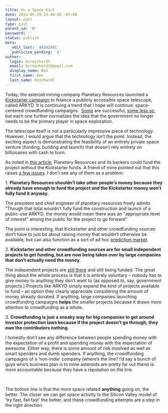 ```yaml
---
title: On a Space Kick
date: 2013-05-29 23:40:50 -07:00
layout: post
type: post
parent_id: '0'
password: ''
status: publish
meta:
  _edit_last: '44242401'
  _publicize_pending: '1'
author:
  login: bzreinhardt
  email: bzreinhardt@gmail.com
  display_name: Ben
  first_name: Ben
  last_name: Reinhardt
---
```


<p>Today, the asteroid mining company Planetary Resources launched a <a href="http://www.kickstarter.com/projects/1458134548/arkyd-a-space-telescope-for-everyone-0">Kickstarter campaign</a> to finance a publicly accessible space telescope, called ARKYD. It is continuing a trend that I hope will continue: space-centered crowdfunding campaigns.  <a href="http://www.kickstarter.com/projects/251588730/kicksat-your-personal-spacecraft-in-space/posts">Some</a> are successful, <a href="http://www.indiegogo.com/projects/golden-spike-is-sending-nations-and-people-to-the-moon-join-in">some less so</a>, but each one further normalizes the idea that the government no longer needs to be the primary player in space exploration.</p>
<p>The telescope itself is not a particularly impressive piece of technology. However, I would argue that the technology isn’t the point. Instead, the exciting aspect is demonstrating the feasibility of an entirely private space venture (funding, building and launch) that doesn’t rely entirely on billionaires with cash to burn.</p>
<p>As noted in <a href="http://www.space.com/21345-asteroid-mining-crowdfunding-space-telescope.html">this article</a>, Planetary Resources and its backers could fund the project without the Kickstarter funds. A friend of mine pointed out that this raises <a href="http://www.nytimes.com/2013/05/26/magazine/was-it-ethical-for-zach-braff-to-take-to-kickstarter.html?_r=1&amp;">a few issues</a>. I don’t see any of them as a problem:</p>
<p>1. <b>Planetary Resources shouldn’t take other people’s money because they already have enough to fund the project and the Kickstarter money won’t fully fund it anyway.  </b></p>
<p>The president and chief engineer of planetary resources freely admits “Though that total wouldn't fully fund the construction and launch of a public-use ARKYD, the money would mean there was an "appropriate level of interest" among the public for the project to go forward”</p>
<p>The point is interesting, that Kickstarter and other crowdfunding sources don’t have to just be about raising money that wouldn’t otherwise be available, but can also function as a sort of ad hoc <a href="http://en.wikipedia.org/wiki/Prediction_market">prediction market</a>.</p>
<p>2. <b>Kickstarter and other crowdfunding sources are for small independent projects to get funding, but are now being taken over by large companies that don’t actually need the money.</b></p>
<p>The independent projects are <a href="http://www.kickstarter.com/discover">still there</a> and still being funded. The great thing about the whole process is that it is entirely voluntary – nobody has to give money to anything they don’t want to (as opposed to, say, government projects.) Projects like ARKYD simply expand the kind of projects available to fund – an option they clearly appreciate considering the amount of money already donated. If anything, large companies launching crowdfunding campaigns <b>helps</b> the smaller projects because it draws more attention to crowdfunding as a whole.</p>
<p>3. <b>Crowdfunding is just a sneaky way for big companies to get around investor protection laws because if the project doesn’t go through, they owe the contributors nothing.</b></p>
<p>I honestly don’t see any difference between people spending money with the expectation of a profit and spending money with the expectation of awesome. Either way, there is some amount of risk involved as well as smart spenders and dumb spenders. If anything, the crowdfunding campaigns of a ‘non-indie’ company (where’s the line? I’d say a bunch of guys who’s business plan is to mine asteroids are pretty far out there) is more accountable because they have a reputation on the line.</p>
<p>&nbsp;</p>
<p>The bottom line is that the more space related <b>anything</b> going on, the better. The closer we can get space activity to the Silicon Valley model of ‘try fast, fail fast’ the better, and these crowdfunding attempts are a step in the right direction.</p>
